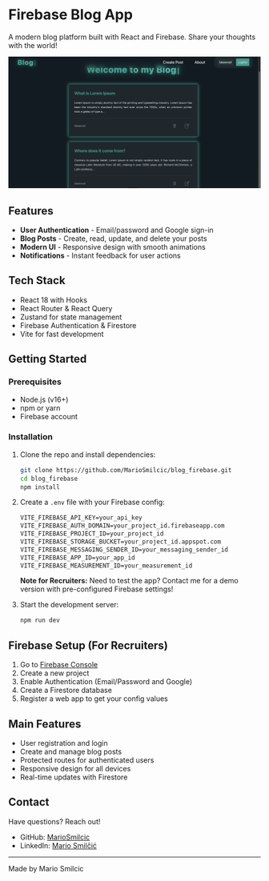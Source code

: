 # Firebase Blog App

A modern blog platform built with React and Firebase. Share your thoughts with the world!

![Blog App Screenshot](/src/assets/blogTeaser.png)

## Features

- **User Authentication** - Email/password and Google sign-in
- **Blog Posts** - Create, read, update, and delete your posts
- **Modern UI** - Responsive design with smooth animations
- **Notifications** - Instant feedback for user actions

## Tech Stack

- React 18 with Hooks
- React Router & React Query
- Zustand for state management
- Firebase Authentication & Firestore
- Vite for fast development

## Getting Started

### Prerequisites

- Node.js (v16+)
- npm or yarn
- Firebase account

### Installation

1. Clone the repo and install dependencies:

   ```bash
   git clone https://github.com/MarioSmilcic/blog_firebase.git
   cd blog_firebase
   npm install
   ```

2. Create a `.env` file with your Firebase config:

   ```
   VITE_FIREBASE_API_KEY=your_api_key
   VITE_FIREBASE_AUTH_DOMAIN=your_project_id.firebaseapp.com
   VITE_FIREBASE_PROJECT_ID=your_project_id
   VITE_FIREBASE_STORAGE_BUCKET=your_project_id.appspot.com
   VITE_FIREBASE_MESSAGING_SENDER_ID=your_messaging_sender_id
   VITE_FIREBASE_APP_ID=your_app_id
   VITE_FIREBASE_MEASUREMENT_ID=your_measurement_id
   ```

   **Note for Recruiters:** Need to test the app? Contact me for a demo version with pre-configured Firebase settings!

3. Start the development server:
   ```bash
   npm run dev
   ```

## Firebase Setup (For Recruiters)

1. Go to [Firebase Console](https://console.firebase.google.com/)
2. Create a new project
3. Enable Authentication (Email/Password and Google)
4. Create a Firestore database
5. Register a web app to get your config values

## Main Features

- User registration and login
- Create and manage blog posts
- Protected routes for authenticated users
- Responsive design for all devices
- Real-time updates with Firestore

## Contact

Have questions? Reach out!

- GitHub: [MarioSmilcic](https://github.com/MarioSmilcic)
- LinkedIn: [Mario Smilčić](https://www.linkedin.com/in/mario-smil%C4%8Di%C4%87-7ba32422b/)

---

Made by Mario Smilcic
